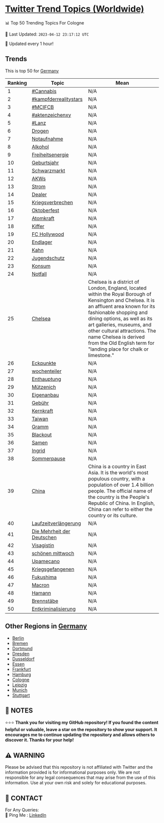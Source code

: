 [Twitter Trend Topics (Worldwide)](https://github.com/ErcinDedeoglu/Twitter-Trend-Topics)
==========


📊 Top 50 Trending Topics For Cologne

📆 Last Updated: `2023-04-12 23:17:12 UTC`

🔧 Updated every 1 hour!


## Trends

This is top 50 for [Germany](</Germany>)

| Ranking | Topic | Mean |
| ------- | ------------ | ------------ |
| 1 | [#Cannabis](http://twitter.com/search?q=%23Cannabis) | N/A |
| 2 | [#kampfderrealitystars](http://twitter.com/search?q=%23kampfderrealitystars) | N/A |
| 3 | [#MCIFCB](http://twitter.com/search?q=%23MCIFCB) | N/A |
| 4 | [#aktenzeichenxy](http://twitter.com/search?q=%23aktenzeichenxy) | N/A |
| 5 | [#Lanz](http://twitter.com/search?q=%23Lanz) | N/A |
| 6 | [Drogen](http://twitter.com/search?q=Drogen) | N/A |
| 7 | [Notaufnahme](http://twitter.com/search?q=Notaufnahme) | N/A |
| 8 | [Alkohol](http://twitter.com/search?q=Alkohol) | N/A |
| 9 | [Freiheitsenergie](http://twitter.com/search?q=Freiheitsenergie) | N/A |
| 10 | [Geburtsjahr](http://twitter.com/search?q=Geburtsjahr) | N/A |
| 11 | [Schwarzmarkt](http://twitter.com/search?q=Schwarzmarkt) | N/A |
| 12 | [AKWs](http://twitter.com/search?q=AKWs) | N/A |
| 13 | [Strom](http://twitter.com/search?q=Strom) | N/A |
| 14 | [Dealer](http://twitter.com/search?q=Dealer) | N/A |
| 15 | [Kriegsverbrechen](http://twitter.com/search?q=Kriegsverbrechen) | N/A |
| 16 | [Oktoberfest](http://twitter.com/search?q=Oktoberfest) | N/A |
| 17 | [Atomkraft](http://twitter.com/search?q=Atomkraft) | N/A |
| 18 | [Kiffer](http://twitter.com/search?q=Kiffer) | N/A |
| 19 | [FC Hollywood](http://twitter.com/search?q=FC+Hollywood) | N/A |
| 20 | [Endlager](http://twitter.com/search?q=Endlager) | N/A |
| 21 | [Kahn](http://twitter.com/search?q=Kahn) | N/A |
| 22 | [Jugendschutz](http://twitter.com/search?q=Jugendschutz) | N/A |
| 23 | [Konsum](http://twitter.com/search?q=Konsum) | N/A |
| 24 | [Notfall](http://twitter.com/search?q=Notfall) | N/A |
| 25 | [Chelsea](http://twitter.com/search?q=Chelsea) | Chelsea is a district of London, England, located within the Royal Borough of Kensington and Chelsea. It is an affluent area known for its fashionable shopping and dining options, as well as its art galleries, museums, and other cultural attractions. The name Chelsea is derived from the Old English term for "landing place for chalk or limestone." |
| 26 | [Eckpunkte](http://twitter.com/search?q=Eckpunkte) | N/A |
| 27 | [wochenteiler](http://twitter.com/search?q=wochenteiler) | N/A |
| 28 | [Enthauptung](http://twitter.com/search?q=Enthauptung) | N/A |
| 29 | [Mützenich](http://twitter.com/search?q=M%c3%bctzenich) | N/A |
| 30 | [Eigenanbau](http://twitter.com/search?q=Eigenanbau) | N/A |
| 31 | [Gebühr](http://twitter.com/search?q=Geb%c3%bchr) | N/A |
| 32 | [Kernkraft](http://twitter.com/search?q=Kernkraft) | N/A |
| 33 | [Taiwan](http://twitter.com/search?q=Taiwan) | N/A |
| 34 | [Gramm](http://twitter.com/search?q=Gramm) | N/A |
| 35 | [Blackout](http://twitter.com/search?q=Blackout) | N/A |
| 36 | [Samen](http://twitter.com/search?q=Samen) | N/A |
| 37 | [Ingrid](http://twitter.com/search?q=Ingrid) | N/A |
| 38 | [Sommerpause](http://twitter.com/search?q=Sommerpause) | N/A |
| 39 | [China](http://twitter.com/search?q=China) | China is a country in East Asia. It is the world's most populous country, with a population of over 1.4 billion people. The official name of the country is the People's Republic of China. In English, China can refer to either the country or its culture. |
| 40 | [Laufzeitverlängerung](http://twitter.com/search?q=Laufzeitverl%c3%a4ngerung) | N/A |
| 41 | [Die Mehrheit der Deutschen](http://twitter.com/search?q=Die+Mehrheit+der+Deutschen) | N/A |
| 42 | [Visagistin](http://twitter.com/search?q=Visagistin) | N/A |
| 43 | [schönen mittwoch](http://twitter.com/search?q=sch%c3%b6nen+mittwoch) | N/A |
| 44 | [Upamecano](http://twitter.com/search?q=Upamecano) | N/A |
| 45 | [Kriegsgefangenen](http://twitter.com/search?q=Kriegsgefangenen) | N/A |
| 46 | [Fukushima](http://twitter.com/search?q=Fukushima) | N/A |
| 47 | [Macron](http://twitter.com/search?q=Macron) | N/A |
| 48 | [Hamann](http://twitter.com/search?q=Hamann) | N/A |
| 49 | [Brennstäbe](http://twitter.com/search?q=Brennst%c3%a4be) | N/A |
| 50 | [Entkriminalisierung](http://twitter.com/search?q=Entkriminalisierung) | N/A |



## Other Regions in [Germany](</Germany>)

* [Berlin](</Germany/Berlin.md>)
* [Bremen](</Germany/Bremen.md>)
* [Dortmund](</Germany/Dortmund.md>)
* [Dresden](</Germany/Dresden.md>)
* [Dusseldorf](</Germany/Dusseldorf.md>)
* [Essen](</Germany/Essen.md>)
* [Frankfurt](</Germany/Frankfurt.md>)
* [Hamburg](</Germany/Hamburg.md>)
* [Cologne](</Germany/Cologne.md>)
* [Leipzig](</Germany/Leipzig.md>)
* [Munich](</Germany/Munich.md>)
* [Stuttgart](</Germany/Stuttgart.md>)



## 📝 NOTES

⭐⭐⭐ **Thank you for visiting my GitHub repository! If you found the content helpful or valuable, leave a star on the repository to show your support. It encourages me to continue updating the repository and allows others to discover it. Thanks for your help!**


## ⚠️ WARNING

Please be advised that this repository is not affiliated with Twitter and the information provided is for informational purposes only. We are not responsible for any legal consequences that may arise from the use of this information. Use at your own risk and solely for educational purposes.


## 📨 CONTACT

 For Any Queries:  
            🏓 Ping Me : [LinkedIn](https://www.linkedin.com/in/ercindedeoglu/)
